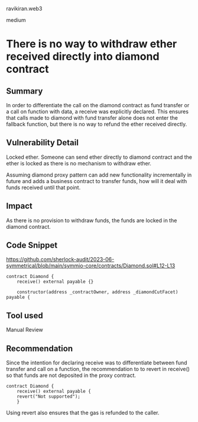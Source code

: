 ravikiran.web3

medium

# There is no way to withdraw ether received directly into diamond contract

## Summary
In order to differentiate the call on the diamond contract as fund transfer or a call on function with data, a receive was explicitly declared.  This ensures that calls made to diamond with fund transfer alone does not enter the fallback function, but there is no way to refund the ether received directly.  

## Vulnerability Detail
Locked ether. Someone can send ether directly to diamond contract and the ether is locked as there is no mechanism to withdraw ether.

Assuming diamond proxy pattern can add new functionality incrementally in future and adds a business contract to transfer funds, how will it deal with funds received until that point.

## Impact
As there is no provision to withdraw funds, the funds are locked in the diamond contract.

## Code Snippet

https://github.com/sherlock-audit/2023-06-symmetrical/blob/main/symmio-core/contracts/Diamond.sol#L12-L13

```solidity
contract Diamond {
    receive() external payable {}

    constructor(address _contractOwner, address _diamondCutFacet) payable {
```

## Tool used

Manual Review

## Recommendation
Since the intention for declaring receive was to differentiate between fund transfer and call on a function, the recommendation to to revert in receive() so that funds are not deposited in the proxy contract.

```solidity
contract Diamond {
    receive() external payable {
    revert("Not supported"); 
    }
```

Using revert also ensures that the gas is refunded to the caller.


